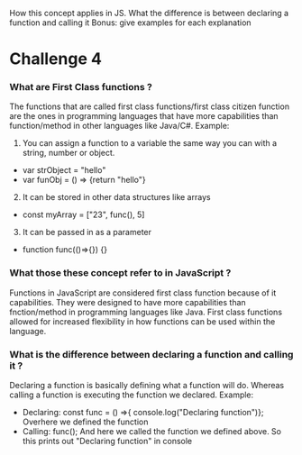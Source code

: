
How this concept applies in JS.
What the difference is between declaring a function and calling it
Bonus: give examples for each explanation



# Challenge 4

### What are First Class functions ?

The functions that are called first class functions/first class citizen function are the ones in programming languages that have more capabilities than function/method in other languages like Java/C#.
Example:
1. You can assign a function to a variable the same way you can with a string, number or object.
- var strObject = "hello"
- var funObj = () => {return "hello"}
2. It can be stored in other data structures like arrays
- const myArray = ["23", func(), 5]
3. It can be passed in as a parameter 
- function func(()=>{}) {}

### What those these concept refer to in JavaScript ?

Functions in JavaScript are considered first class function because of it capabilities. They were designed to have more capabilities than fnction/method in programming languages like Java. First class functions allowed for increased flexibility in how functions can be used within the language.

###  What is the difference between declaring a function and calling it ?

Declaring a function is basically defining what a function will do. Whereas calling a function is executing the function we declared.
Example:
- Declaring: const func = () =>{ console.log("Declaring function")}; Overhere we defined the function
- Calling: func(); And here we called the function we defined above. So this prints out "Declaring function" in console

